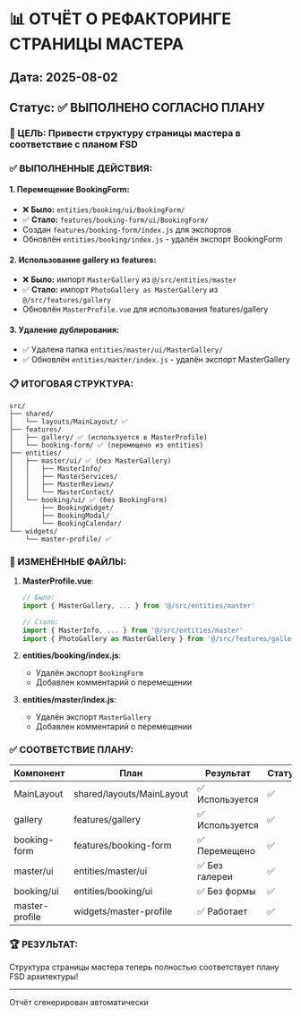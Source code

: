 # 📊 ОТЧЁТ О РЕФАКТОРИНГЕ СТРАНИЦЫ МАСТЕРА

## Дата: 2025-08-02
## Статус: ✅ ВЫПОЛНЕНО СОГЛАСНО ПЛАНУ

### 🎯 ЦЕЛЬ: Привести структуру страницы мастера в соответствие с планом FSD

### ✅ ВЫПОЛНЕННЫЕ ДЕЙСТВИЯ:

#### 1. Перемещение BookingForm:
- ❌ **Было:** `entities/booking/ui/BookingForm/`
- ✅ **Стало:** `features/booking-form/ui/BookingForm/`
- Создан `features/booking-form/index.js` для экспортов
- Обновлён `entities/booking/index.js` - удалён экспорт BookingForm

#### 2. Использование gallery из features:
- ❌ **Было:** импорт `MasterGallery` из `@/src/entities/master`
- ✅ **Стало:** импорт `PhotoGallery as MasterGallery` из `@/src/features/gallery`
- Обновлён `MasterProfile.vue` для использования features/gallery

#### 3. Удаление дублирования:
- ✅ Удалена папка `entities/master/ui/MasterGallery/`
- ✅ Обновлён `entities/master/index.js` - удалён экспорт MasterGallery

### 📋 ИТОГОВАЯ СТРУКТУРА:

```
src/
├── shared/
│   └── layouts/MainLayout/ ✅
├── features/
│   ├── gallery/ ✅ (используется в MasterProfile)
│   └── booking-form/ ✅ (перемещено из entities)
├── entities/
│   ├── master/ui/ ✅ (без MasterGallery)
│   │   ├── MasterInfo/
│   │   ├── MasterServices/
│   │   ├── MasterReviews/
│   │   └── MasterContact/
│   └── booking/ui/ ✅ (без BookingForm)
│       ├── BookingWidget/
│       ├── BookingModal/
│       └── BookingCalendar/
└── widgets/
    └── master-profile/ ✅
```

### 📝 ИЗМЕНЁННЫЕ ФАЙЛЫ:

1. **MasterProfile.vue**:
   ```javascript
   // Было:
   import { MasterGallery, ... } from '@/src/entities/master'
   
   // Стало:
   import { MasterInfo, ... } from '@/src/entities/master'
   import { PhotoGallery as MasterGallery } from '@/src/features/gallery'
   ```

2. **entities/booking/index.js**:
   - Удалён экспорт `BookingForm`
   - Добавлен комментарий о перемещении

3. **entities/master/index.js**:
   - Удалён экспорт `MasterGallery`
   - Добавлен комментарий о перемещении

### ✅ СООТВЕТСТВИЕ ПЛАНУ:

| Компонент | План | Результат | Статус |
|-----------|------|-----------|--------|
| MainLayout | shared/layouts/MainLayout | ✅ Используется | ✅ |
| gallery | features/gallery | ✅ Используется | ✅ |
| booking-form | features/booking-form | ✅ Перемещено | ✅ |
| master/ui | entities/master/ui | ✅ Без галереи | ✅ |
| booking/ui | entities/booking/ui | ✅ Без формы | ✅ |
| master-profile | widgets/master-profile | ✅ Работает | ✅ |

### 🏆 РЕЗУЛЬТАТ:
Структура страницы мастера теперь полностью соответствует плану FSD архитектуры!

---
Отчёт сгенерирован автоматически
